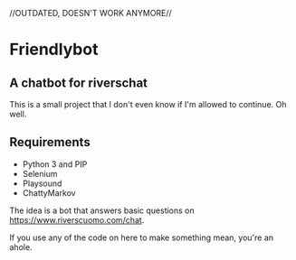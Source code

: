 //OUTDATED, DOESN'T WORK ANYMORE//

# Friendlybot
## A chatbot for riverschat

This is a small project that I don't even know if I'm allowed to continue. Oh well.

## Requirements

- Python 3 and PIP
- Selenium
- Playsound
- ChattyMarkov

The idea is a bot that answers basic questions on https://www.riverscuomo.com/chat.

If you use any of the code on here to make something mean, you're an ahole.
